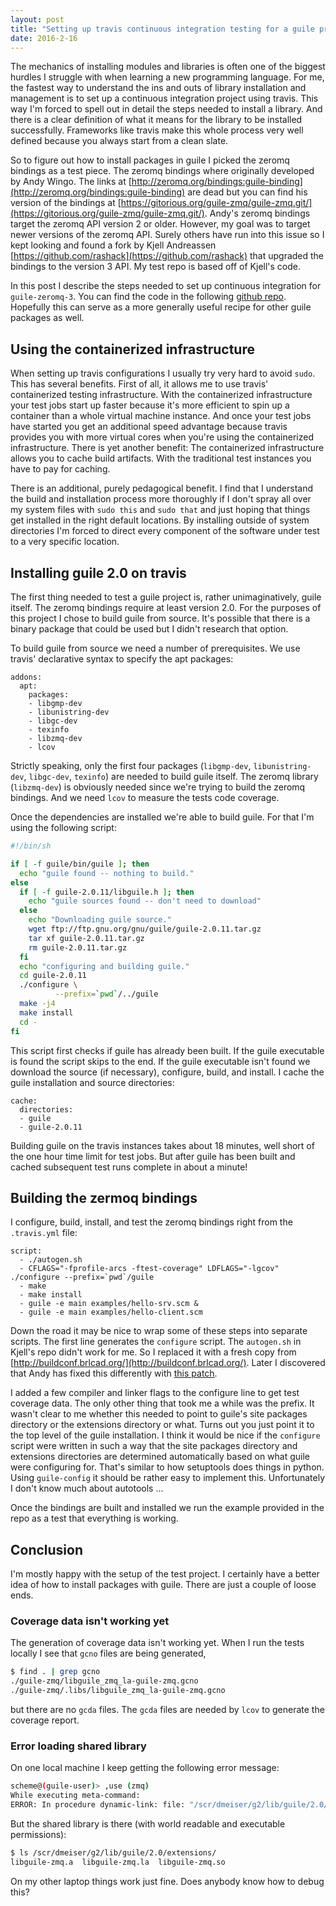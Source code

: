 ```yaml
---
layout: post
title: "Setting up travis continuous integration testing for a guile project"
date: 2016-2-16
---
```


The mechanics of installing modules and libraries is often one of
the biggest hurdles I struggle with when learning a new
programming language.  For me, the fastest way to understand the
ins and outs of library installation and management is to set up
a continuous integration project using travis.  This way I'm
forced to spell out in detail the steps needed to install a
library.  And there is a clear definition of what it means for
the library to be installed successfully.  Frameworks like travis
make this whole process very well defined because you always
start from a clean slate.

So to figure out how to install packages in guile I picked the
zeromq bindings as a test piece.  The zeromq bindings where
originally developed by Andy Wingo.  The links at
[http://zeromq.org/bindings:guile-binding](http://zeromq.org/bindings:guile-binding)
are dead but you can find his version of the bindings at
[https://gitorious.org/guile-zmq/guile-zmq.git/](https://gitorious.org/guile-zmq/guile-zmq.git/).
Andy's zeromq bindings target the zeromq API version 2 or older.
However, my goal was to target newer versions of the zeromq API.
Surely others have run into this issue so I kept looking and
found a fork by Kjell Andreassen
[https://github.com/rashack](https://github.com/rashack) that
upgraded the bindings to the version 3 API.  My test repo is
based off of Kjell's code.

In this post I describe the steps needed to set up continuous
integration for `guile-zeromq-3`.  You can find the code in the
following
[github repo](https://github.com/d-meiser/guile-zeromq-3).
Hopefully this can serve as a more generally useful recipe for
other guile packages as well.


## Using the containerized infrastructure

When setting up travis configurations I usually try very hard to
avoid `sudo`.  This has several benefits.  First of all, it allows
me to use travis' containerized testing infrastructure.  With the
containerized infrastructure your test jobs start up faster
because it's more efficient to spin up a container than a whole
virtual machine instance.  And once your test jobs have started
you get an additional speed advantage because travis provides you
with more virtual cores when you're using the containerized
infrastructure.  There is yet another benefit: The
containerized infrastructure allows you to cache build artifacts.
With the traditional test instances you have to pay for caching.

There is an additional, purely pedagogical benefit.  I find that
I understand the build and installation process more thoroughly
if I don't spray all over my system files with `sudo this` and
`sudo that` and just hoping that things get installed in the
right default locations.  By installing outside of system
directories I'm forced to direct every component of the software
under test to a very specific location.


## Installing guile 2.0 on travis

The first thing needed to test a guile project is, rather
unimaginatively, guile itself.  The zeromq bindings require at
least version 2.0.  For the purposes of this project I chose to
build guile from source.  It's possible that there is a binary
package that could be used but I didn't research that option.

To build guile from source we need a number of prerequisites.  We
use travis' declarative syntax to specify the apt packages:

```
addons:
  apt:
    packages:
    - libgmp-dev
    - libunistring-dev
    - libgc-dev
    - texinfo
    - libzmq-dev
    - lcov
```

Strictly speaking, only the first four packages (`libgmp-dev`,
`libunistring-dev`, `libgc-dev`, `texinfo`) are needed to build
guile itself.  The zeromq library (`libzmq-dev`) is obviously
needed since we're trying to build the zeromq bindings.  And we
need `lcov` to measure the tests code coverage.

Once the dependencies are installed we're able to build guile.
For that I'm using the following script:

```bash
#!/bin/sh

if [ -f guile/bin/guile ]; then
  echo "guile found -- nothing to build."
else
  if [ -f guile-2.0.11/libguile.h ]; then
    echo "guile sources found -- don't need to download"
  else
    echo "Downloading guile source."
    wget ftp://ftp.gnu.org/gnu/guile/guile-2.0.11.tar.gz
    tar xf guile-2.0.11.tar.gz
    rm guile-2.0.11.tar.gz
  fi
  echo "configuring and building guile."
  cd guile-2.0.11
  ./configure \
          --prefix=`pwd`/../guile
  make -j4
  make install
  cd -
fi
```

This script first checks if guile has already been built.  If the
guile executable is found the script skips to the end.  If the
guile executable isn't found we download the source (if
necessary), configure, build, and install.  I cache the guile
installation and source directories:

```
cache:
  directories:
  - guile
  - guile-2.0.11
```

Building guile on the travis instances takes about 18 minutes,
well short of the one hour time limit for test jobs.  But after
guile has been built and cached subsequent test runs complete in
about a minute!


## Building the zermoq bindings

I configure, build, install, and test the zeromq bindings right
from the `.travis.yml` file:

```
script:
  - ./autogen.sh
  - CFLAGS="-fprofile-arcs -ftest-coverage" LDFLAGS="-lgcov" ./configure --prefix=`pwd`/guile
  - make
  - make install
  - guile -e main examples/hello-srv.scm &
  - guile -e main examples/hello-client.scm
```

Down the road it may be nice to wrap some of these steps into
separate scripts.  The first line generates the `configure`
script.  The `autogen.sh` in Kjell's repo didn't work for me.  So
I replaced it with a fresh copy from
[http://buildconf.brlcad.org/](http://buildconf.brlcad.org/).
Later I discovered that Andy has fixed this differently with
[this patch](https://gitorious.org/guile-zmq/guile-zmq.git/?p=guile-zmq:guile-zmq.git;a=commitdiff;h=31eec1691f80128e86e5ec1cd3b0d917301b4a6a).

I added a few compiler and linker flags to the configure line to
get test coverage data.  The only other thing that took me a
while was the prefix.  It wasn't clear to me whether this needed
to point to guile's site packages directory or the extensions
directory or what.  Turns out you just point it to the top level
of the guile installation.  I think it would be nice if the
`configure` script were written in such a way that the site
packages directory and extensions directories are determined
automatically based on what guile were configuring for.  That's
similar to how setuptools does things in python.  Using
`guile-config` it should be rather easy to implement this.
Unfortunately I don't know much about autotools ...

Once the bindings are built and installed we run the example
provided in the repo as a test that everything is working.


## Conclusion

I'm mostly happy with the setup of the test project.  I certainly
have a better idea of how to install packages with guile.  There
are just a couple of loose ends.


### Coverage data isn't working yet

The generation of coverage data isn't working yet.  When I run
the tests locally I see that `gcno` files are being generated,

```bash
$ find . | grep gcno
./guile-zmq/libguile_zmq_la-guile-zmq.gcno
./guile-zmq/.libs/libguile_zmq_la-guile-zmq.gcno

```

but there are no `gcda` files.  The `gcda` files are needed by
`lcov` to generate the coverage report.


### Error loading shared library

On one local machine I keep getting the following error message:

```bash
scheme@(guile-user)> ,use (zmq)
While executing meta-command:
ERROR: In procedure dynamic-link: file: "/scr/dmeiser/g2/lib/guile/2.0/extensions/libguile-zmq", message: "file not found"
```

But the shared library is there (with world readable and
executable permissions):

```bash
$ ls /scr/dmeiser/g2/lib/guile/2.0/extensions/
libguile-zmq.a  libguile-zmq.la  libguile-zmq.so
```

On my other laptop things work just fine.  Does anybody know how
to debug this?
